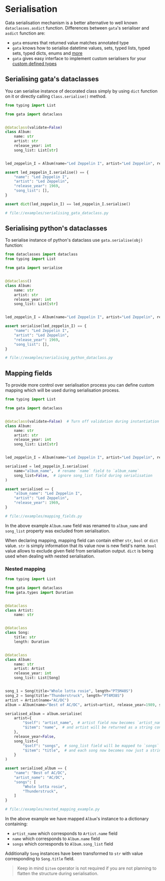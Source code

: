 # Serialisation

Gata serialisation mechanism is a better alternative to well known `dataclasses.asdict` function.
Differences between `gata`'s serialiser and `asdict` function are:
 - `gata` ensures that returned value matches annotated type
 - `gata` knows how to serialise datetime values, sets, typed lists, typed sets, typed dicts, enums and [more](3_field_types.md)
 - `gata` gives easy interface to implement custom serialisers for your [custom defined types](3_field_types.md#defining-custom-types)


## Serialising gata's dataclasses

You can serialise instance of decorated class simply by using `dict` function on it or directly calling `Class.serialise()` method.

```python
from typing import List

from gata import dataclass


@dataclass(validate=False)
class Album:
    name: str
    artist: str
    release_year: int
    song_list: List[str]


led_zeppelin_I = Album(name="Led Zeppelin I", artist="Led Zeppelin", release_year=1969)

assert led_zeppelin_I.serialise() == {
    "name": "Led Zeppelin I",
    "artist": "Led Zeppelin",
    "release_year": 1969,
    "song_list": [],
}

assert dict(led_zeppelin_I) == led_zeppelin_I.serialise()

# file://examples/serialising_gata_dataclass.py
```

## Serialising python's dataclasses

To serialise instance of python's dataclass use `gata.serialise(obj)` function:

```python
from dataclasses import dataclass
from typing import List

from gata import serialise


@dataclass()
class Album:
    name: str
    artist: str
    release_year: int
    song_list: List[str]


led_zeppelin_I = Album(name="Led Zeppelin I", artist="Led Zeppelin", release_year=1969, song_list=None)

assert serialise(led_zeppelin_I) == {
    "name": "Led Zeppelin I",
    "artist": "Led Zeppelin",
    "release_year": 1969,
    "song_list": [],
}

# file://examples/serialising_python_dataclass.py
```

## Mapping fields

To provide more control over serialisation process you can define custom mapping which will be used during
serialisation process.

```python
from typing import List

from gata import dataclass


@dataclass(validate=False)  # Turn off validation during instantiation
class Album:
    name: str
    artist: str
    release_year: int
    song_list: List[str]


led_zeppelin_I = Album(name="Led Zeppelin I", artist="Led Zeppelin", release_year=1969)

serialised = led_zeppelin_I.serialise(
    name="album_name",  # rename `name` field to `album_name`
    song_list=False,  # ignore song_list field during serialisation
)

assert serialised == {
    "album_name": "Led Zeppelin I",
    "artist": "Led Zeppelin",
    "release_year": 1969,
}

# file://examples/mapping_fields.py
```

In the above example `Album.name` field was renamed to `album_name` and `song_list` property was excluded from serialisation.

When declaring mapping, mapping field can contain either `str`, `bool` or `dict` value. 
`str` is simply information that its value now is new field's name. `bool` value allows to exclude given field from
serialisation output. `dict` is being used when dealing with nested serialisation.

### Nested mapping

```python
from typing import List

from gata import dataclass
from gata.types import Duration


@dataclass
class Artist:
    name: str


@dataclass
class Song:
    title: str
    length: Duration


@dataclass
class Album:
    name: str
    artist: Artist
    release_year: int
    song_list: List[Song]


song_1 = Song(title="Whole lotta rosie", length="PT5M40S")
song_2 = Song(title="Thunderstruck", length="PT4M38S")
artist = Artist(name="AC/DC")
album = Album(name="Best of AC/DC", artist=artist, release_year=1989, song_list=[song_1, song_2])

serialised_album = album.serialise(
    artist={
        "$self": "artist_name",  # artist field now becomes `artist_name`
        "$item": "name",  # and artist will be returned as a string containing Artist.name's value
    },
    release_year=False,
    song_list={
        "$self": "songs",  # song_list field will be mapped to `songs`
        "$item": "title",  # and each song now becomes now just a string with its `title`
    }
)

assert serialised_album == {
    "name": "Best of AC/DC",
    "artist_name": "AC/DC",
    "songs": [
        "Whole lotta rosie",
        "Thunderstruck",
    ]
}

# file://examples/nested_mapping_example.py
```

In the above example we have mapped `Album`'s instance to a dictionary containing:
- `artist_name` which corresponds to `Artist.name` field
- `name` which corresponds to `Album.name` field
- `songs` which corresponds to `Album.song_list` field

Additionally `Song` instances have been transformed to `str` with value corresponding to `Song.title` field. 

> Keep in mind `$item` operator is not required if you are not planning to flatten the structure during serialisation.
